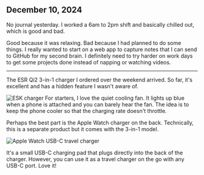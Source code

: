 ## December 10, 2024

No journal yesterday. I worked a 6am to 2pm shift and basically chilled out, which is good and bad.

Good because it was relaxing. Bad because I had planned to do some things. I really wanted to start on a web app to capture notes that I can send to GitHub for my second brain. I definitely need to try harder on work days to get some projects done instead of napping or watching videos.

---

The ESR Qi2 3-in-1 charger I ordered over the weekend arrived. So far, it's excellent and has a hidden feature I wasn't aware of. 

![ESK charger](../../../Images/IMG_0225.jpg)
For starters, I love the quiet cooling fan. It lights up blue when a phone is attached and you can barely hear the fan. The idea is to keep the phone cooler so that the charging rate doesn't throttle. 

Perhaps the best part is the Apple Watch charger on the back. Technically, this is a separate product but it comes with the 3-in-1 model. 

![Apple Watch USB-C travel charger](../../../Images/Watch_charger.JPG)

It's a small USB-C charging pad that plugs directly into the back of the charger. However, you can use it as a travel charger on the go with any USB-C port. Love it!

